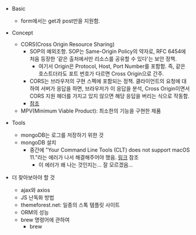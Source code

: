 - Basic
  - form에서는 get과 post만을 지원함.

- Concept
  - CORS(Cross Origin Resource Sharing)
    - SOP의 예외조항. SOP는 Same-Origin Policy의 약자로, RFC 6454에 처음 등장한 '같은 출처에서만 리소스를 공유할 수 있다'는 보안 정책.
      - 여기서 Origin은 Protocol, Host, Port Number를 포함함. 즉, 같은 호스트더라도 포트 번호가 다르면 Cross Origin으로 간주.
    - CORS는 브라우저의 구현 스펙에 포함되는 정책. 클라이언트의 요청에 대하여 서버가 응답을 하면, 브라우저가 이 응답을 분석, Cross Origin이면서 CORS 지원 헤더를 가지고 있지 않으면 해당 응답을 버리는 식으로 작동함.
    - [참조](https://evan-moon.github.io/2020/05/21/about-cors/)
  - MPV(Minimum Viable Product): 최소한의 기능을 구현한 제품

- Tools
  - mongoDB는 로그를 저장하기 위한 것
  - mongoDB 설치
    - 중간에 "Your Command Line Tools (CLT) does not support macOS 11."라는 에러가 나서 해결해주어야 했음. [링크](https://flaviocopes.com/how-to-fix-clt-support-macos-11/) 참조
      - 이 에러가 왜 나는 것인지는... 잘 모르겠음...

- 더 찾아보아야 할 것
  - ajax와 axios
  - JS 난독화 방법
  - themeforest.net: 일종의 스톡 템플릿 사이트
  - ORM의 성능
  - brew 명령어에 관하여
    - brew 
  
